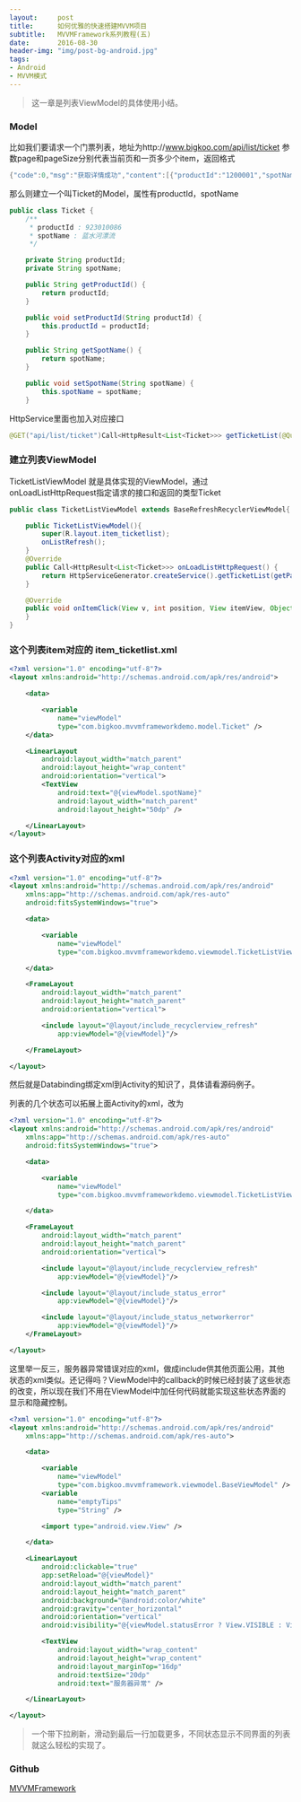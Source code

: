 ```yaml
---
layout:     post
title:      如何优雅的快速搭建MVVM项目
subtitle:   MVVMFramework系列教程(五)
date:       2016-08-30
header-img: "img/post-bg-android.jpg"
tags:
- Android
- MVVM模式
--- 
```


> 这一章是列表ViewModel的具体使用小结。

### Model
比如我们要请求一个门票列表，地址为http://www.bigkoo.com/api/list/ticket
参数page和pageSize分别代表当前页和一页多少个item，返回格式

```java
{"code":0,"msg":"获取详情成功","content":[{"productId":"1200001","spotName":"门票名称1"},{"productId":"1200002","spotName":"门票名称2"}]}
```

那么则建立一个叫Ticket的Model，属性有productId，spotName

```java
public class Ticket {
    /**
     * productId : 923010086
     * spotName : 蓝水河漂流
     */

    private String productId;
    private String spotName;

    public String getProductId() {
        return productId;
    }

    public void setProductId(String productId) {
        this.productId = productId;
    }

    public String getSpotName() {
        return spotName;
    }

    public void setSpotName(String spotName) {
        this.spotName = spotName;
    }

```

HttpService里面也加入对应接口

```java
@GET("api/list/ticket")Call<HttpResult<List<Ticket>>> getTicketList(@Query("page") int page, @Query("pageSize") int pageSize);
```

### 建立列表ViewModel

TicketListViewModel 就是具体实现的ViewModel，通过onLoadListHttpRequest指定请求的接口和返回的类型Ticket

```java
public class TicketListViewModel extends BaseRefreshRecyclerViewModel{

    public TicketListViewModel(){
        super(R.layout.item_ticketlist);
        onListRefresh();
    }
    @Override
    public Call<HttpResult<List<Ticket>>> onLoadListHttpRequest() {
        return HttpServiceGenerator.createService().getTicketList(getPage(),getPageSize());
    }

    @Override
    public void onItemClick(View v, int position, View itemView, Object item) {
    }
}
```

### 这个列表item对应的 item_ticketlist.xml

```xml
<?xml version="1.0" encoding="utf-8"?>
<layout xmlns:android="http://schemas.android.com/apk/res/android">

    <data>

        <variable
            name="viewModel"
            type="com.bigkoo.mvvmframeworkdemo.model.Ticket" />
    </data>

    <LinearLayout
        android:layout_width="match_parent"
        android:layout_height="wrap_content"
        android:orientation="vertical">
        <TextView
            android:text="@{viewModel.spotName}"
            android:layout_width="match_parent"
            android:layout_height="50dp" />

    </LinearLayout>
</layout>

```

### 这个列表Activity对应的xml

```xml
<?xml version="1.0" encoding="utf-8"?>
<layout xmlns:android="http://schemas.android.com/apk/res/android"
    xmlns:app="http://schemas.android.com/apk/res-auto"
    android:fitsSystemWindows="true">

    <data>

        <variable
            name="viewModel"
            type="com.bigkoo.mvvmframeworkdemo.viewmodel.TicketListViewModel" />

    </data>

    <FrameLayout
        android:layout_width="match_parent"
        android:layout_height="match_parent"
        android:orientation="vertical">

        <include layout="@layout/include_recyclerview_refresh"
            app:viewModel="@{viewModel}"/>

    </FrameLayout>

</layout>
```

然后就是Databinding绑定xml到Activity的知识了，具体请看源码例子。

列表的几个状态可以拓展上面Activity的xml，改为

```xml
<?xml version="1.0" encoding="utf-8"?>
<layout xmlns:android="http://schemas.android.com/apk/res/android"
    xmlns:app="http://schemas.android.com/apk/res-auto"
    android:fitsSystemWindows="true">

    <data>

        <variable
            name="viewModel"
            type="com.bigkoo.mvvmframeworkdemo.viewmodel.TicketListViewModel" />

    </data>

    <FrameLayout
        android:layout_width="match_parent"
        android:layout_height="match_parent"
        android:orientation="vertical">

        <include layout="@layout/include_recyclerview_refresh"
            app:viewModel="@{viewModel}"/>

        <include layout="@layout/include_status_error"
            app:viewModel="@{viewModel}"/>

        <include layout="@layout/include_status_networkerror"
            app:viewModel="@{viewModel}"/>
    </FrameLayout>

</layout>
```

这里举一反三，服务器异常错误对应的xml，做成include供其他页面公用，其他状态的xml类似。还记得吗？ViewModel中的callback的时候已经封装了这些状态的改变，所以现在我们不用在ViewModel中加任何代码就能实现这些状态界面的显示和隐藏控制。

```xml
<?xml version="1.0" encoding="utf-8"?>
<layout xmlns:android="http://schemas.android.com/apk/res/android"
    xmlns:app="http://schemas.android.com/apk/res-auto">

    <data>

        <variable
            name="viewModel"
            type="com.bigkoo.mvvmframework.viewmodel.BaseViewModel" />
        <variable
            name="emptyTips"
            type="String" />

        <import type="android.view.View" />

    </data>

    <LinearLayout
        android:clickable="true"
        app:setReload="@{viewModel}"
        android:layout_width="match_parent"
        android:layout_height="match_parent"
        android:background="@android:color/white"
        android:gravity="center_horizontal"
        android:orientation="vertical"
        android:visibility="@{viewModel.statusError ? View.VISIBLE : View.GONE}">

        <TextView
            android:layout_width="wrap_content"
            android:layout_height="wrap_content"
            android:layout_marginTop="16dp"
            android:textSize="20dp"
            android:text="服务器异常" />

    </LinearLayout>

</layout>

```

> 一个带下拉刷新，滑动到最后一行加载更多，不同状态显示不同界面的列表就这么轻松的实现了。

### Github

[MVVMFramework](https://github.com/saiwu-bigkoo/Android-MVVMFramework)